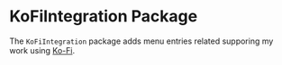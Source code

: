 # KoFiIntegration Package

The `KoFiIntegration` package adds menu entries related supporing my work using [Ko-Fi](https://ko-fi.com/andreshouldbewriting).
